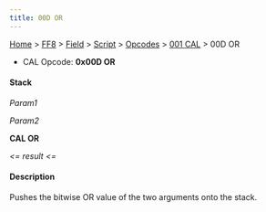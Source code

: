 ```yaml
---
title: 00D OR
---
```


[Home](/ff7-flat-wiki/Main%20Page.md) > [FF8](/ff7-flat-wiki/FF8.md) > [Field](/ff7-flat-wiki/FF8/Field.md) > [Script](/ff7-flat-wiki/FF8/Field/Script.md) > [Opcodes](/ff7-flat-wiki/FF8/Field/Script/Opcodes.md) > [001 CAL](/ff7-flat-wiki/FF8/Field/Script/Opcodes/001%20CAL.md) > 00D OR

-   CAL Opcode: **0x00D OR**

#### Stack

  
*Param1*

*Param2*

**CAL OR**

*&lt;= result &lt;=*

#### Description

Pushes the bitwise OR value of the two arguments onto the stack.
